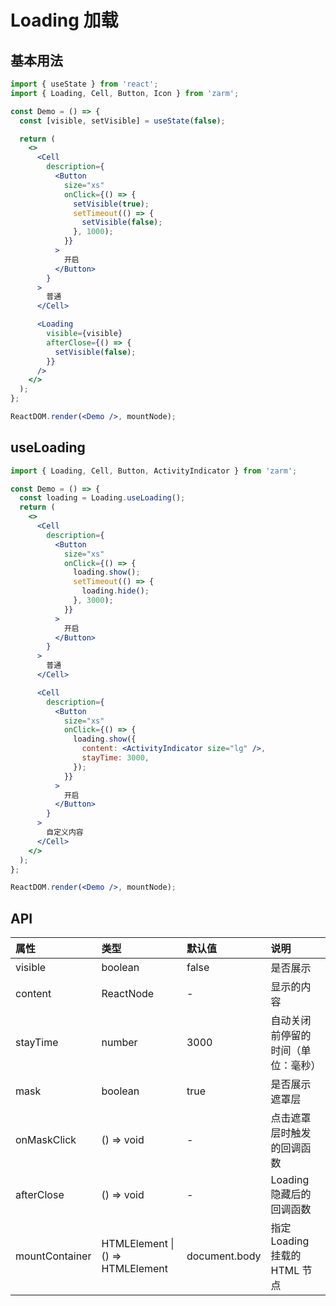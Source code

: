 # Loading 加载

## 基本用法

```jsx
import { useState } from 'react';
import { Loading, Cell, Button, Icon } from 'zarm';

const Demo = () => {
  const [visible, setVisible] = useState(false);

  return (
    <>
      <Cell
        description={
          <Button
            size="xs"
            onClick={() => {
              setVisible(true);
              setTimeout(() => {
                setVisible(false);
              }, 1000);
            }}
          >
            开启
          </Button>
        }
      >
        普通
      </Cell>

      <Loading
        visible={visible}
        afterClose={() => {
          setVisible(false);
        }}
      />
    </>
  );
};

ReactDOM.render(<Demo />, mountNode);
```

## useLoading

```jsx
import { Loading, Cell, Button, ActivityIndicator } from 'zarm';

const Demo = () => {
  const loading = Loading.useLoading();
  return (
    <>
      <Cell
        description={
          <Button
            size="xs"
            onClick={() => {
              loading.show();
              setTimeout(() => {
                loading.hide();
              }, 3000);
            }}
          >
            开启
          </Button>
        }
      >
        普通
      </Cell>

      <Cell
        description={
          <Button
            size="xs"
            onClick={() => {
              loading.show({
                content: <ActivityIndicator size="lg" />,
                stayTime: 3000,
              });
            }}
          >
            开启
          </Button>
        }
      >
        自定义内容
      </Cell>
    </>
  );
};

ReactDOM.render(<Demo />, mountNode);
```

## API

| 属性           | 类型                                 | 默认值        | 说明                               |
| :------------- | :----------------------------------- | :------------ | :--------------------------------- |
| visible        | boolean                              | false         | 是否展示                           |
| content        | ReactNode                            | -             | 显示的内容                         |
| stayTime       | number                               | 3000          | 自动关闭前停留的时间（单位：毫秒） |
| mask           | boolean                              | true          | 是否展示遮罩层                     |
| onMaskClick    | () => void                           | -             | 点击遮罩层时触发的回调函数         |
| afterClose     | () => void                           | -             | Loading 隐藏后的回调函数           |
| mountContainer | HTMLElement &#124; () => HTMLElement | document.body | 指定 Loading 挂载的 HTML 节点      |
